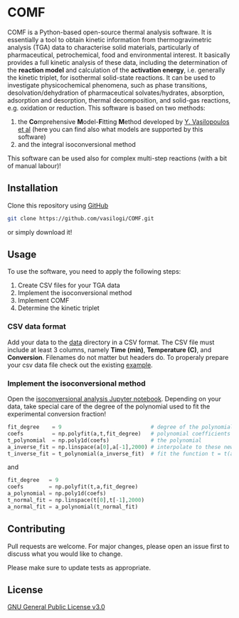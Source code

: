 # COMF

COMF is a Python-based open-source thermal analysis software. It is essentially a tool to obtain kinetic information from thermogravimetric analysis (TGA) data to characterise solid materials, particularly of pharmaceutical, petrochemical, food and environmental interest. It basically provides a full kinetic analysis of these data, including the determination of the **reaction model** and calculation of the **activation energy**, i.e. generally the kinetic triplet, for isothermal solid-state reactions. It can be used to investigate physicochemical phenomena, such as phase transitions, desolvation/dehydration of pharmaceutical solvates/hydrates, absorption, adsorption and desorption, thermal decomposition, and solid-gas reactions, e.g. oxidation or reduction. This software is based on two methods:

1. the **Co**mprehensive **M**odel-**F**itting **M**ethod developed by [Y. Vasilopoulos et al](https://www.mdpi.com/2073-4352/10/2/139/htm) (here you can find also what models are supported by this software)
2. and the integral isoconversional method

This software can be used also for complex multi-step reactions (with a bit of manual labour)!

## Installation

Clone this repository using [GitHub](https://help.github.com/en/enterprise/2.13/user/articles/cloning-a-repository)

```bash
git clone https://github.com/vasilogi/COMF.git
```

or simply download it!

## Usage

To use the software, you need to apply the following steps:

1. Create CSV files for your TGA data
2. Implement the isoconversional method
3. Implement COMF
4. Determine the kinetic triplet

### CSV data format

Add your data to the [data](./data) directory in a CSV format. The CSV file must include at least 3 columns, namely **Time (min)**, **Temperature (C)**, and **Conversion**. Filenames do not matter but headers do. To properaly prepare your csv data file check out the existing [example](./data/80_0_Celcius.csv).

### Implement the isoconversional method

Open the [isoconversional analysis Jupyter notebook](./iso-analysis.ipynb). Depending on your data, take special care of the degree of the polynomial used to fit the experimental conversion fraction!

```python
fit_degree    = 9                            # degree of the polynomial
coefs         = np.polyfit(a,t,fit_degree)   # polynomial coefficients
t_polynomial  = np.poly1d(coefs)             # the polynomial 
a_inverse_fit = np.linspace(a[0],a[-1],2000) # interpolate to these new points
t_inverse_fit = t_polynomial(a_inverse_fit)  # fit the function t = t(a) inverse of the original data 
```
and
```python
fit_degree   = 9                            
coefs        = np.polyfit(t,a,fit_degree)
a_polynomial = np.poly1d(coefs)
t_normal_fit = np.linspace(t[0],t[-1],2000)
a_normal_fit = a_polynomial(t_normal_fit)
```

## Contributing
Pull requests are welcome. For major changes, please open an issue first to discuss what you would like to change.

Please make sure to update tests as appropriate.

## License
[GNU General Public License v3.0](https://choosealicense.com/licenses/gpl-3.0/)
